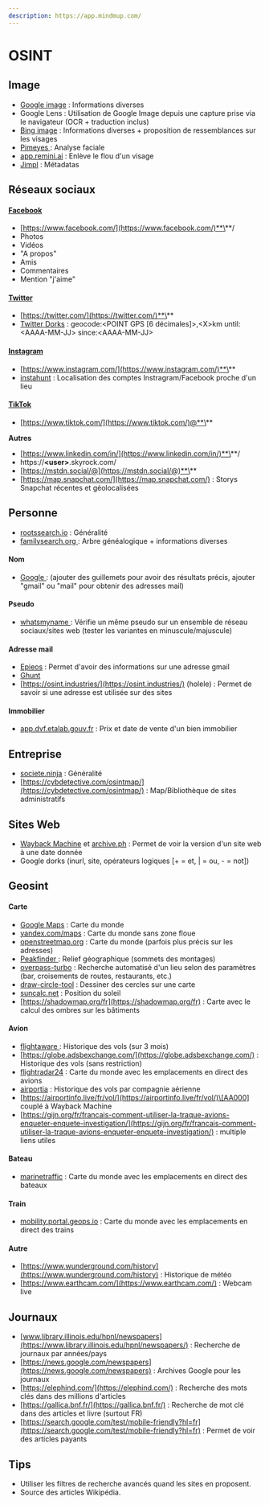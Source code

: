 ```yaml
---
description: https://app.mindmup.com/
---
```


# OSINT

## Image

* [Google image](https://images.google.com/) : Informations diverses
* Google Lens : Utilisation de Google Image depuis une capture prise via le navigateur (OCR + traduction inclus)
* [Bing image](https://www.bing.com/) : Informations diverses + proposition de ressemblances sur les visages
* [Pimeyes ](https://pimeyes.com/): Analyse faciale
* [app.remini.ai](https://app.remini.ai/) : Enlève le flou d'un visage
* [Jimpl](https://jimpl.com/) : Métadatas

## Réseaux sociaux

#### [Facebook](https://www.facebook.com/)

* [https://www.facebook.com/](https://www.facebook.com/)**\<user>**/
* Photos
* Vidéos
* "A propos"
* Amis
* Commentaires
* Mention "j'aime"

#### [Twitter](https://twitter.com/)

* [https://twitter.com/](https://twitter.com/)**\<user>**
* [Twitter Dorks](https://twitter.com/search-advanced?lang=fr) : geocode:\<POINT GPS \[6 décimales]>,\<X>km until:\<AAAA-MM-JJ> since:\<AAAA-MM-JJ>

#### [Instagram](https://www.instagram.com/)

* [https://www.instagram.com/](https://www.instagram.com/)**\<user>**
* [instahunt](https://instahunt.co/) : Localisation des comptes Instragram/Facebook proche d'un lieu

#### [TikTok](https://www.tiktok.com/)

* [https://www.tiktok.com/](https://www.tiktok.com/)@**\<user>**

**Autres**

* [https://www.linkedin.com/in/](https://www.linkedin.com/in/)**\<user>**/
* https://**\<user>**.skyrock.com/
* [https://mstdn.social/@](https://mstdn.social/@)**\<user>**
* [https://map.snapchat.com/](https://map.snapchat.com/) : Storys Snapchat récentes et géolocalisées

## Personne

* [rootssearch.io](https://www.rootssearch.io/search) : Généralité
* [familysearch.org ](https://www.familysearch.org/en/): Arbre généalogique + informations diverses

#### Nom

* [Google ](https://www.google.fr/): (ajouter des guillemets pour avoir des résultats précis, ajouter "gmail" ou "mail" pour obtenir des adresses mail)

#### Pseudo

* [whatsmyname ](https://whatsmyname.app/): Vérifie un même pseudo sur un ensemble de réseau sociaux/sites web (tester les variantes en minuscule/majuscule)

#### Adresse mail

* [Epieos](https://epieos.com/) : Permet d'avoir des informations sur une adresse gmail
* [Ghunt](https://github.com/mxrch/GHunt)
* [https://osint.industries/](https://osint.industries/) (holele) : Permet de savoir si une adresse est utilisée sur des sites

#### Immobilier

* [app.dvf.etalab.gouv.fr](https://app.dvf.etalab.gouv.fr/) : Prix et date de vente d'un bien immobilier

## Entreprise

* [societe.ninja](https://www.societe.ninja/) : Généralité
* [https://cybdetective.com/osintmap/](https://cybdetective.com/osintmap/) : Map/Bibliothèque de sites administratifs

## Sites Web

* [Wayback Machine](https://archive.org/web/) et [archive.ph](https://archive.ph/) : Permet de voir la version d'un site web à une date donnée
* Google dorks (inurl, site, opérateurs logiques \[+ = et, | = ou, - = not])

## Geosint

#### Carte

* [Google Maps](https://www.google.fr/maps) : Carte du monde
* [yandex.com/maps](https://yandex.com/maps) : Carte du monde sans zone floue
* [openstreetmap.org](https://www.openstreetmap.org/) : Carte du monde (parfois plus précis sur les adresses)
* [Peakfinder ](https://www.peakfinder.org/): Relief géographique (sommets des montages)
* [overpass-turbo](https://overpass-turbo.eu/) : Recherche automatisé d'un lieu selon des paramètres (bar, croisements de routes, restaurants, etc.)
* [draw-circle-tool](https://www.mapdevelopers.com/draw-circle-tool.php) : Dessiner des cercles sur une carte
* [suncalc.net](http://suncalc.net/) : Position du soleil
* [https://shadowmap.org/fr](https://shadowmap.org/fr) : Carte avec le calcul des ombres sur les bâtiments&#x20;

#### Avion

* [flightaware ](https://fr.flightaware.com/): Historique des vols (sur 3 mois)
* [https://globe.adsbexchange.com/](https://globe.adsbexchange.com/) : Historique des vols (sans restriction)
* [flightradar24](https://www.flightradar24.com/) : Carte du monde avec les emplacements en direct des avions
* [airportia](https://www.airportia.com/) : Historique des vols par compagnie aérienne
* [https://airportinfo.live/fr/vol/](https://airportinfo.live/fr/vol/)\[AA000] couplé à Wayback Machine
* [https://gijn.org/fr/francais-comment-utiliser-la-traque-avions-enqueter-enquete-investigation/](https://gijn.org/fr/francais-comment-utiliser-la-traque-avions-enqueter-enquete-investigation/) : multiple liens utiles

#### Bateau

* [marinetraffic](https://www.marinetraffic.com/) : Carte du monde avec les emplacements en direct des bateaux

#### Train

* [mobility.portal.geops.io](https://mobility.portal.geops.io/) : Carte du monde avec les emplacements en direct des trains

#### Autre

* [https://www.wunderground.com/history](https://www.wunderground.com/history) : Historique de météo
* [https://www.earthcam.com/](https://www.earthcam.com/) : Webcam live

## Journaux

* [www.library.illinois.edu/hpnl/newspapers](https://www.library.illinois.edu/hpnl/newspapers/) : Recherche de journaux par années/pays
* [https://news.google.com/newspapers](https://news.google.com/newspapers) : Archives Google pour les journaux
* [https://elephind.com/](https://elephind.com/) : Recherche des mots clés dans des millions d'articles
* [https://gallica.bnf.fr/](https://gallica.bnf.fr/) : Recherche de mot clé dans des articles et livre (surtout FR)
* [https://search.google.com/test/mobile-friendly?hl=fr](https://search.google.com/test/mobile-friendly?hl=fr) : Permet de voir des articles payants

## Tips

* Utiliser les filtres de recherche avancés quand les sites en proposent.
* Source des articles Wikipédia.

